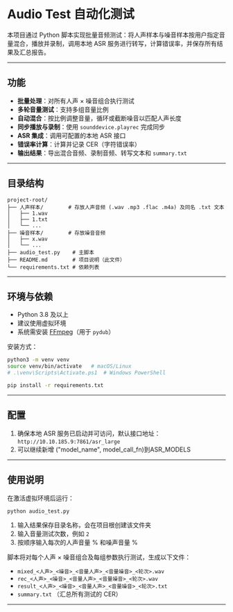 # Audio Test 自动化测试

本项目通过 Python 脚本实现批量音频测试：将人声样本与噪音样本按用户指定音量混合，播放并录制，调用本地 ASR 服务进行转写，计算错误率，并保存所有结果及汇总报告。

---

## 功能

* **批量处理**：对所有人声 × 噪音组合执行测试
* **多轮音量测试**：支持多组音量比例
* **自动混合**：按比例调整音量，循环或截断噪音以匹配人声长度
* **同步播放与录制**：使用 `sounddevice.playrec` 完成同步
* **ASR 集成**：调用可配置的本地 ASR 接口
* **错误率计算**：计算并记录 CER（字符错误率）
* **输出结果**：导出混合音频、录制音频、转写文本和 `summary.txt`

---

## 目录结构

```plaintext
project-root/
├── 人声样本/        # 存放人声音频 (.wav .mp3 .flac .m4a) 及同名 .txt 文本
│   ├── 1.wav
│   ├── 1.txt
│   └── ...
├── 噪音样本/        # 存放噪音音频
│   ├── x.wav
│   └── ...
├── audio_test.py    # 主脚本
├── README.md        # 项目说明（此文件）
└── requirements.txt # 依赖列表
```

---

## 环境与依赖

* Python 3.8 及以上
* 建议使用虚拟环境
* 系统需安装 [FFmpeg](https://ffmpeg.org)（用于 `pydub`）

安装方式：

```bash
python3 -m venv venv
source venv/bin/activate   # macOS/Linux
# .\venv\Scripts\Activate.ps1  # Windows PowerShell

pip install -r requirements.txt
```

---

## 配置

1. 确保本地 ASR 服务已启动并可访问，默认接口地址：
   `http://10.10.185.9:7861/asr_large`
2. 可以继续新增 ("model_name", model_call_fn)到ASR_MODELS

---

## 使用说明

在激活虚拟环境后运行：

```bash
python audio_test.py
```

1. 输入结果保存目录名称，会在项目根创建该文件夹
2. 输入音量测试次数，例如 `2`
3. 按顺序输入每次的人声音量 % 和噪声音量 %

脚本将对每个人声 × 噪音组合及每组参数执行测试，生成以下文件：

* `mixed_<人声>_<噪音>_<音量人声>_<音量噪音>_<轮次>.wav`
* `rec_<人声>_<噪音>_<音量人声>_<音量噪音>_<轮次>.wav`
* `result_<人声>_<噪音>_<音量人声>_<音量噪音>_<轮次>.txt`
* `summary.txt` （汇总所有测试的 CER）

---

